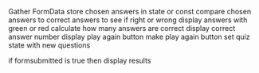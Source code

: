 Gather FormData
store chosen answers in state or const
compare chosen answers to correct answers to see if right or wrong
display answers with green or red
calculate how many answers are correct
display correct answer number
display play again button
make play again button set quiz state with new questions

if formsubmitted is true then display results
